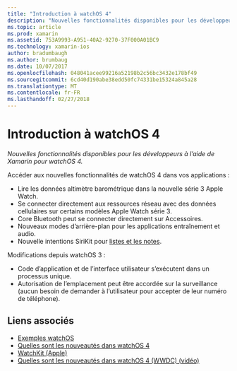 ```yaml
---
title: "Introduction à watchOS 4"
description: "Nouvelles fonctionnalités disponibles pour les développeurs à l’aide de Xamarin pour watchOS 4."
ms.topic: article
ms.prod: xamarin
ms.assetid: 753A9993-A951-40A2-9270-37F000A01BC9
ms.technology: xamarin-ios
author: bradumbaugh
ms.author: brumbaug
ms.date: 10/07/2017
ms.openlocfilehash: 048041acee99216a52198b2c56bc3432e178bf49
ms.sourcegitcommit: 6cd40d190abe38edd50fc74331be15324a845a28
ms.translationtype: MT
ms.contentlocale: fr-FR
ms.lasthandoff: 02/27/2018
---
```

# <a name="introduction-to-watchos-4"></a>Introduction à watchOS 4

_Nouvelles fonctionnalités disponibles pour les développeurs à l’aide de Xamarin pour watchOS 4._

Accéder aux nouvelles fonctionnalités de watchOS 4 dans vos applications :

* Lire les données altimètre barométrique dans la nouvelle série 3 Apple Watch.
* Se connecter directement aux ressources réseau avec des données cellulaires sur certains modèles Apple Watch série 3.
* Core Bluetooth peut se connecter directement sur Accessoires.
* Nouveaux modes d’arrière-plan pour les applications entraînement et audio.
* Nouvelle intentions SiriKit pour [listes et les notes](~/ios/platform/introduction-to-ios11/sirikit.md).

Modifications depuis watchOS 3 :

* Code d’application et de l’interface utilisateur s’exécutent dans un processus unique.
* Autorisation de l’emplacement peut être accordée sur la surveillance (aucun besoin de demander à l’utilisateur pour accepter de leur numéro de téléphone).


## <a name="related-links"></a>Liens associés

- [Exemples watchOS](https://developer.xamarin.com/samples/watchos/all/)
- [Quelles sont les nouveautés dans watchOS 4](https://developer.apple.com/watchos/)
- [WatchKit (Apple)](https://developer.apple.com/documentation/watchkit)
- [Quelles sont les nouveautés dans watchOS 4 (WWDC) (vidéo)](https://developer.apple.com/videos/play/wwdc2017/205/)
